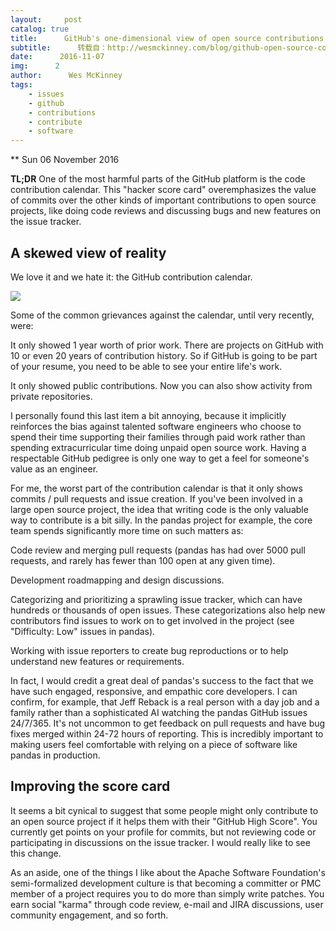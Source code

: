 ```yaml
---
layout:     post
catalog: true
title:      GitHub's one-dimensional view of open source contributions
subtitle:      转载自：http://wesmckinney.com/blog/github-open-source-contributions/
date:      2016-11-07
img:      2
author:      Wes McKinney
tags:
    - issues
    - github
    - contributions
    - contribute
    - software
---
```






** Sun 06 November 2016

 

**TL;DR** One of the most harmful parts of the GitHub platform is the code
contribution calendar. This "hacker score card" overemphasizes the value of
commits over the other kinds of important contributions to open source
projects, like doing code reviews and discussing bugs and new features on the
issue tracker.

## A skewed view of reality

We love it and we hate it: the GitHub contribution calendar.


![](http://wesmckinney.com/images/github_contributions.png)



Some of the common grievances against the calendar, until very recently, were:


It only showed 1 year worth of prior work. There are projects on GitHub with
 10 or even 20 years of contribution history. So if GitHub is going to be
 part of your resume, you need to be able to see your entire life's work.


It only showed public contributions. Now you can also show activity from
 private repositories.


I personally found this last item a bit annoying, because it implicitly
reinforces the bias against talented software engineers who choose to spend
their time supporting their families through paid work rather than spending
extracurricular time doing unpaid open source work. Having a respectable GitHub
pedigree is only one way to get a feel for someone's value as an engineer.

For me, the worst part of the contribution calendar is that it only shows
commits / pull requests and issue creation. If you've been involved in a large
open source project, the idea that writing code is the only valuable way to
contribute is a bit silly. In the pandas project for example, the core team
spends significantly more time on such matters as:


Code review and merging pull requests (pandas has had over 5000 pull
 requests, and rarely has fewer than 100 open at any given time).


Development roadmapping and design discussions.


Categorizing and prioritizing a sprawling issue tracker, which can have
 hundreds or thousands of open issues. These categorizations also help new
 contributors find issues to work on to get involved in the project (see
 "Difficulty: Low" issues in pandas).


Working with issue reporters to create bug reproductions or to help
 understand new features or requirements.


In fact, I would credit a great deal of pandas's success to the fact that we
have such engaged, responsive, and empathic core developers. I can confirm, for
example, that Jeff Reback is a real person with a day job and a family
rather than a sophisticated AI watching the pandas GitHub issues 24/7/365. It's
not uncommon to get feedback on pull requests and have bug fixes merged within
24-72 hours of reporting. This is incredibly important to making users feel
comfortable with relying on a piece of software like pandas in production.

## Improving the score card

It seems a bit cynical to suggest that some people might only contribute to an
open source project if it helps them with their "GitHub High Score". You
currently get points on your profile for commits, but not reviewing code or
participating in discussions on the issue tracker. I would really like to see
this change.

As an aside, one of the things I like about the Apache Software Foundation's
semi-formalized development culture is that becoming a committer or PMC member
of a project requires you to do more than simply write patches. You earn social
"karma" through code review, e-mail and JIRA discussions, user community
engagement, and so forth.
